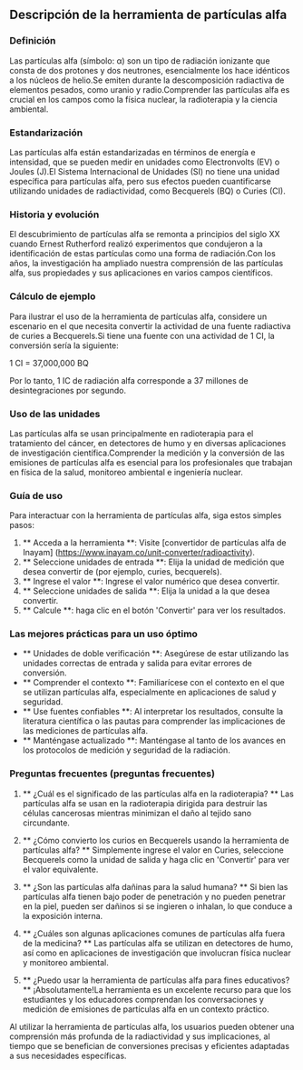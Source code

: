 ## Descripción de la herramienta de partículas alfa

### Definición
Las partículas alfa (símbolo: α) son un tipo de radiación ionizante que consta de dos protones y dos neutrones, esencialmente los hace idénticos a los núcleos de helio.Se emiten durante la descomposición radiactiva de elementos pesados, como uranio y radio.Comprender las partículas alfa es crucial en los campos como la física nuclear, la radioterapia y la ciencia ambiental.

### Estandarización
Las partículas alfa están estandarizadas en términos de energía e intensidad, que se pueden medir en unidades como Electronvolts (EV) o Joules (J).El Sistema Internacional de Unidades (SI) no tiene una unidad específica para partículas alfa, pero sus efectos pueden cuantificarse utilizando unidades de radiactividad, como Becquerels (BQ) o Curies (CI).

### Historia y evolución
El descubrimiento de partículas alfa se remonta a principios del siglo XX cuando Ernest Rutherford realizó experimentos que condujeron a la identificación de estas partículas como una forma de radiación.Con los años, la investigación ha ampliado nuestra comprensión de las partículas alfa, sus propiedades y sus aplicaciones en varios campos científicos.

### Cálculo de ejemplo
Para ilustrar el uso de la herramienta de partículas alfa, considere un escenario en el que necesita convertir la actividad de una fuente radiactiva de curies a Becquerels.Si tiene una fuente con una actividad de 1 CI, la conversión sería la siguiente:

1 CI = 37,000,000 BQ

Por lo tanto, 1 IC de radiación alfa corresponde a 37 millones de desintegraciones por segundo.

### Uso de las unidades
Las partículas alfa se usan principalmente en radioterapia para el tratamiento del cáncer, en detectores de humo y en diversas aplicaciones de investigación científica.Comprender la medición y la conversión de las emisiones de partículas alfa es esencial para los profesionales que trabajan en física de la salud, monitoreo ambiental e ingeniería nuclear.

### Guía de uso
Para interactuar con la herramienta de partículas alfa, siga estos simples pasos:

1. ** Acceda a la herramienta **: Visite [convertidor de partículas alfa de Inayam] (https://www.inayam.co/unit-converter/radioactivity).
2. ** Seleccione unidades de entrada **: Elija la unidad de medición que desea convertir de (por ejemplo, curies, becquerels).
3. ** Ingrese el valor **: Ingrese el valor numérico que desea convertir.
4. ** Seleccione unidades de salida **: Elija la unidad a la que desea convertir.
5. ** Calcule **: haga clic en el botón 'Convertir' para ver los resultados.

### Las mejores prácticas para un uso óptimo
- ** Unidades de doble verificación **: Asegúrese de estar utilizando las unidades correctas de entrada y salida para evitar errores de conversión.
- ** Comprender el contexto **: Familiarícese con el contexto en el que se utilizan partículas alfa, especialmente en aplicaciones de salud y seguridad.
- ** Use fuentes confiables **: Al interpretar los resultados, consulte la literatura científica o las pautas para comprender las implicaciones de las mediciones de partículas alfa.
- ** Manténgase actualizado **: Manténgase al tanto de los avances en los protocolos de medición y seguridad de la radiación.

### Preguntas frecuentes (preguntas frecuentes)

1. ** ¿Cuál es el significado de las partículas alfa en la radioterapia? **
Las partículas alfa se usan en la radioterapia dirigida para destruir las células cancerosas mientras minimizan el daño al tejido sano circundante.

2. ** ¿Cómo convierto los curios en Becquerels usando la herramienta de partículas alfa? **
Simplemente ingrese el valor en Curies, seleccione Becquerels como la unidad de salida y haga clic en 'Convertir' para ver el valor equivalente.

3. ** ¿Son las partículas alfa dañinas para la salud humana? **
Si bien las partículas alfa tienen bajo poder de penetración y no pueden penetrar en la piel, pueden ser dañinos si se ingieren o inhalan, lo que conduce a la exposición interna.

4. ** ¿Cuáles son algunas aplicaciones comunes de partículas alfa fuera de la medicina? **
Las partículas alfa se utilizan en detectores de humo, así como en aplicaciones de investigación que involucran física nuclear y monitoreo ambiental.

5. ** ¿Puedo usar la herramienta de partículas alfa para fines educativos? **
¡Absolutamente!La herramienta es un excelente recurso para que los estudiantes y los educadores comprendan los conversaciones y medición de emisiones de partículas alfa en un contexto práctico.

Al utilizar la herramienta de partículas alfa, los usuarios pueden obtener una comprensión más profunda de la radiactividad y sus implicaciones, al tiempo que se benefician de conversiones precisas y eficientes adaptadas a sus necesidades específicas.